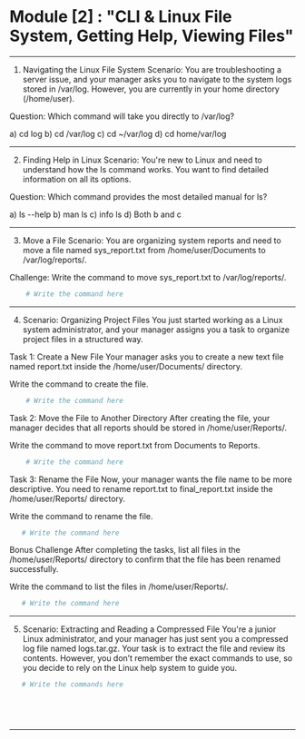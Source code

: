 # Module [2] : **"CLI & Linux File System, Getting Help, Viewing Files"**
---
1. Navigating the Linux File System
Scenario: 
You are troubleshooting a server issue, and your manager asks you to navigate to the system logs stored in /var/log. However, you are currently in your home directory (/home/user).

Question:
Which command will take you directly to /var/log?

a) cd log
b) cd /var/log
c) cd ~/var/log
d) cd home/var/log

--------------------------------------------------------------------------

2. Finding Help in Linux
Scenario:
You're new to Linux and need to understand how the ls command works. You want to find detailed information on all its options.

Question:
Which command provides the most detailed manual for ls?

a) ls --help
b) man ls
c) info ls
d) Both b and c

--------------------------------------------------------------------------

 3. Move a File
Scenario:
You are organizing system reports and need to move a file named sys_report.txt from /home/user/Documents to /var/log/reports/.

Challenge:
Write the command to move sys_report.txt to /var/log/reports/.
```bash
    # Write the command here
```
--------------------------------------------------------------------------
4. Scenario:
Organizing Project Files
You just started working as a Linux system administrator, and your manager assigns you a task to organize project files in a structured way.

Task 1: Create a New File
Your manager asks you to create a new text file named report.txt inside the /home/user/Documents/ directory.

Write the command to create the file.

```bash
    # Write the command here

```
Task 2: Move the File to Another Directory
After creating the file, your manager decides that all reports should be stored in /home/user/Reports/.

Write the command to move report.txt from Documents to Reports.
```bash
    # Write the command here

```

Task 3: Rename the File
Now, your manager wants the file name to be more descriptive. You need to rename report.txt to final_report.txt inside the /home/user/Reports/ directory.

 Write the command to rename the file.

 ```bash
    # Write the command here

```

Bonus Challenge 
After completing the tasks, list all files in the /home/user/Reports/ directory to confirm that the file has been renamed successfully.

Write the command to list the files in /home/user/Reports/.
 ```bash
    # Write the command here

```
--------------------------------------------------------------------------

5. Scenario: Extracting and Reading a Compressed File
You're a junior Linux administrator, and your manager has just sent you a compressed log file named logs.tar.gz. Your task is to extract the file and review its contents. However, you don’t remember the exact commands to use, so you decide to rely on the Linux help system to guide you.
 ```bash
    # Write the commands here
    





```
--------------------------------------------------------------------------
